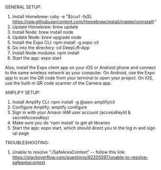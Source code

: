 
GENERAL SETUP:

1. Install Homebrew: ruby -e "$(curl -fsSL https://raw.githubusercontent.com/Homebrew/install/master/uninstall)"
2. Update Homebrew: brew update
3. Install Node: brew install node
4. Update Node: brew upgrade node
5. Install the Expo CLI: npm install -g expo-cli
6. Go into the directory: cd DeepLift-App
7. Install Node modules: npm install
8. Start the app: expo start

Also, install the Expo client app on your iOS or Android phone and connect to the same wireless network as your computer. On Android, use the Expo app to scan the QR code from your terminal to open your project. On iOS, use the built-in QR code scanner of the Camera app.

AMPLIFY SETUP:
1. Install Amplify CLI: npm install -g @aws-amplify/cli
2. Configure Amplify: amplify configure
3. Sign in with your Amaon IAM user account (accessKeyId & secretAccessKey)
4. Make sure you do 'npm install' to get all libraries
5. Start the app: expo start, which should direct you to the log in and sign up page

TROUBLESHOOTING:
1. Unable to resolve “./SafeAreaContext” -- follow this link: https://stackoverflow.com/questions/62205597/unable-to-resolve-safeareacontext